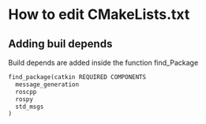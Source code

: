 # How to edit CMakeLists.txt
## Adding buil depends
Build depends are added inside the function find_Package
```py
find_package(catkin REQUIRED COMPONENTS
  message_generation
  roscpp
  rospy
  std_msgs
)
```
